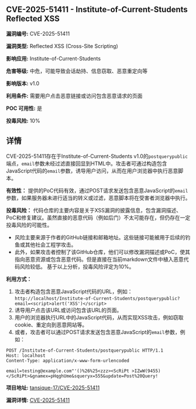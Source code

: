 ## CVE-2025-51411 - Institute-of-Current-Students Reflected XSS

**漏洞编号:** CVE-2025-51411

**漏洞类型:** Reflected XSS (Cross-Site Scripting)

**影响应用:** Institute-of-Current-Students

**危害等级:** 中危，可能导致会话劫持、信息窃取、恶意重定向等

**影响版本:** v1.0

**利用条件:** 需要用户点击恶意链接或访问包含恶意请求的页面

**POC 可用性:** 是

**投毒风险:** 10%

## 详情

CVE-2025-51411存在于Institute-of-Current-Students v1.0的`postquerypublic`端点，`email`参数未经过滤直接回显到HTML中。攻击者可通过构造包含JavaScript代码的`email`参数，诱导用户访问，从而在用户浏览器中执行恶意脚本。

**有效性：**
提供的PoC代码有效，通过POST请求发送包含恶意JavaScript的`email`参数，如果服务器未进行适当的转义或过滤，恶意脚本将在受害者浏览器中执行。

**投毒风险：**
代码仓库的主要内容是关于XSS漏洞的披露信息，包含漏洞描述、PoC和修复建议。虽然直接的恶意代码（例如后门）不太可能存在，但仍存在一定投毒风险的可能性。
- 风险主要来源于作者的GitHub链接和邮箱地址。这些链接可能被用于后续的钓鱼或其他社会工程学攻击。
- 此外，如果攻击者控制了该GitHub仓库，他们可以修改漏洞描述或PoC，使其指向恶意资源或包含恶意代码。但是直接在当前markdown文件中植入恶意代码风险较低。
基于以上分析，投毒风险评定为10%。

**利用方式：**
1.  攻击者构造包含恶意JavaScript代码的URL，例如：`http://localhost/Institute-of-Current-Students/postquerypublic?email=<script>alert('XSS')</script>`
2.  诱导用户点击该URL或访问包含该URL的页面。
3.  用户的浏览器执行URL中的JavaScript代码，从而实现XSS攻击，例如窃取cookie、重定向到恶意网站等。
4.  或者，攻击者可以通过POST请求发送包含恶意JavaScript的`email`参数，例如：
```
POST /Institute-of-Current-Students/postquerypublic HTTP/1.1
Host: localhost
Content-Type: application/x-www-form-urlencoded

email=testing@example.com"'()%26%25<zzz><ScRiPt >IZwW(9455)</ScRiPt>&gnamex=pHqghUme&squeryx=555&update=Post%20Query!
```

**项目地址:** [tansique-17/CVE-2025-51411](https://github.com/tansique-17/CVE-2025-51411)

**漏洞详情:** [CVE-2025-51411](https://nvd.nist.gov/vuln/detail/CVE-2025-51411)